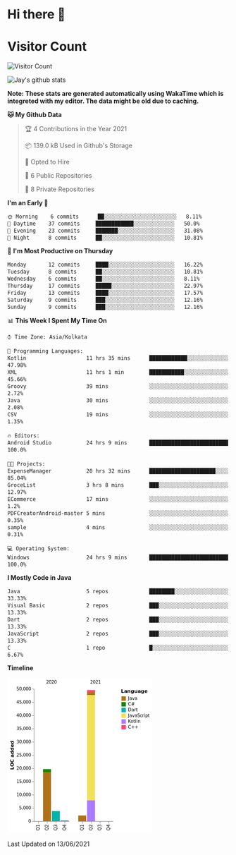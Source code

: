 # Hi there 👋 

# Visitor Count
![Visitor Count](https://profile-counter.glitch.me/jay-buddhdev/count.svg)

![Jay's github stats](https://github-readme-stats.vercel.app/api?username=jay-buddhdev&show_icons=true&theme=chartreuse-dark)

**Note: These stats are generated automatically using WakaTime which is integreted with my editor. The data might be old due to caching.**

<!--START_SECTION:waka-->
**🐱 My Github Data** 

> 🏆 4 Contributions in the Year 2021
 > 
> 📦 139.0 kB Used in Github's Storage 
 > 
> 💼 Opted to Hire
 > 
> 📜 6 Public Repositories 
 > 
> 🔑 8 Private Repositories  
 > 
**I'm an Early 🐤** 

```text
🌞 Morning    6 commits      ██░░░░░░░░░░░░░░░░░░░░░░░   8.11% 
🌆 Daytime    37 commits     ████████████░░░░░░░░░░░░░   50.0% 
🌃 Evening    23 commits     ███████░░░░░░░░░░░░░░░░░░   31.08% 
🌙 Night      8 commits      ██░░░░░░░░░░░░░░░░░░░░░░░   10.81%

```
📅 **I'm Most Productive on Thursday** 

```text
Monday       12 commits     ████░░░░░░░░░░░░░░░░░░░░░   16.22% 
Tuesday      8 commits      ██░░░░░░░░░░░░░░░░░░░░░░░   10.81% 
Wednesday    6 commits      ██░░░░░░░░░░░░░░░░░░░░░░░   8.11% 
Thursday     17 commits     █████░░░░░░░░░░░░░░░░░░░░   22.97% 
Friday       13 commits     ████░░░░░░░░░░░░░░░░░░░░░   17.57% 
Saturday     9 commits      ███░░░░░░░░░░░░░░░░░░░░░░   12.16% 
Sunday       9 commits      ███░░░░░░░░░░░░░░░░░░░░░░   12.16%

```


📊 **This Week I Spent My Time On** 

```text
⌚︎ Time Zone: Asia/Kolkata

💬 Programming Languages: 
Kotlin                   11 hrs 35 mins      ████████████░░░░░░░░░░░░░   47.98% 
XML                      11 hrs 1 min        ███████████░░░░░░░░░░░░░░   45.66% 
Groovy                   39 mins             ░░░░░░░░░░░░░░░░░░░░░░░░░   2.72% 
Java                     30 mins             ░░░░░░░░░░░░░░░░░░░░░░░░░   2.08% 
CSV                      19 mins             ░░░░░░░░░░░░░░░░░░░░░░░░░   1.35%

🔥 Editors: 
Android Studio           24 hrs 9 mins       █████████████████████████   100.0%

🐱‍💻 Projects: 
ExpenseManager           20 hrs 32 mins      █████████████████████░░░░   85.04% 
GroceList                3 hrs 8 mins        ███░░░░░░░░░░░░░░░░░░░░░░   12.97% 
ECommerce                17 mins             ░░░░░░░░░░░░░░░░░░░░░░░░░   1.2% 
PDFCreatorAndroid-master 5 mins              ░░░░░░░░░░░░░░░░░░░░░░░░░   0.35% 
sample                   4 mins              ░░░░░░░░░░░░░░░░░░░░░░░░░   0.31%

💻 Operating System: 
Windows                  24 hrs 9 mins       █████████████████████████   100.0%

```

**I Mostly Code in Java** 

```text
Java                     5 repos             ████████░░░░░░░░░░░░░░░░░   33.33% 
Visual Basic             2 repos             ███░░░░░░░░░░░░░░░░░░░░░░   13.33% 
Dart                     2 repos             ███░░░░░░░░░░░░░░░░░░░░░░   13.33% 
JavaScript               2 repos             ███░░░░░░░░░░░░░░░░░░░░░░   13.33% 
C                        1 repo              █░░░░░░░░░░░░░░░░░░░░░░░░   6.67%

```


**Timeline**

![Chart not found](https://raw.githubusercontent.com/jay-buddhdev/jay-buddhdev/master/charts/bar_graph.png) 


 Last Updated on 13/06/2021
<!--END_SECTION:waka-->


